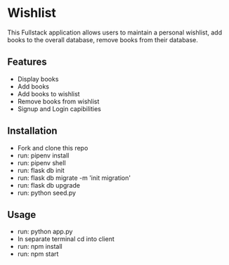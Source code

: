 # Wishlist
This Fullstack application allows users to maintain a personal wishlist, add books to the overall database, remove books from their database.

## Features
- Display books
- Add books
- Add books to wishlist
- Remove books from wishlist
- Signup and Login capibilities

## Installation
- Fork and clone this repo
- run: pipenv install
- run: pipenv shell
- run: flask db init
- run: flask db migrate -m 'init migration'
- run: flask db upgrade
- run: python seed.py


## Usage
- run: python app.py
- In separate terminal cd into client
- run: npm install
- run: npm start
